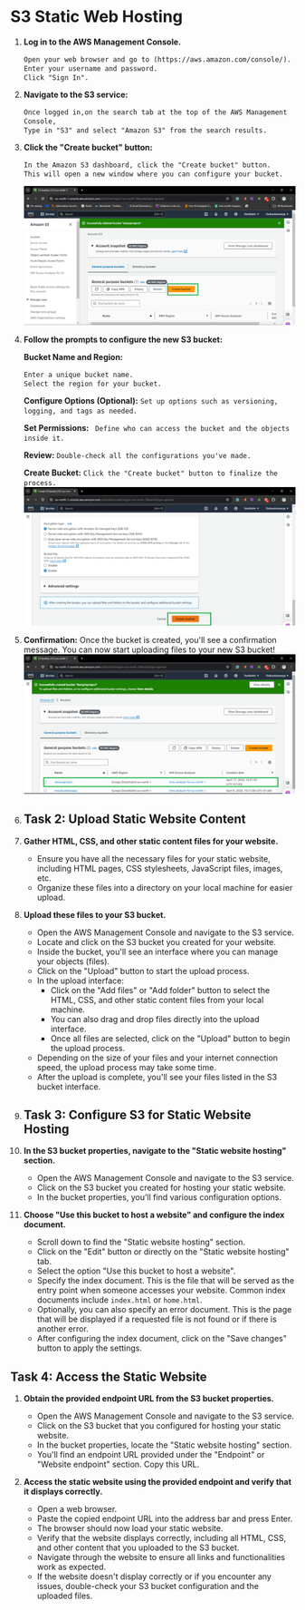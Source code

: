 # S3 Static Web Hosting

1. **Log in to the AWS Management Console.**
   ```
   Open your web browser and go to (https://aws.amazon.com/console/).
   Enter your username and password.
   Click "Sign In".
   ```
2. **Navigate to the S3 service:**
   ```
   Once logged in,on the search tab at the top of the AWS Management Console,
   Type in "S3" and select "Amazon S3" from the search results.
   ```

3. **Click the "Create bucket" button:**
   ```
   In the Amazon S3 dashboard, click the "Create bucket" button.
   This will open a new window where you can configure your bucket.
   ```
   ![screenshot of the create bucket button](image/Create_bucket.png)

4. **Follow the prompts to configure the new S3 bucket:**
   
   **Bucket Name and Region:**
   ```
   Enter a unique bucket name.
   Select the region for your bucket.
   ```

   **Configure Options (Optional):**
   `Set up options such as versioning, logging, and tags as needed.`
   
   **Set Permissions:**
  ` Define who can access the bucket and the objects inside it.`
   
   **Review:**
   `Double-check all the configurations you've made.`
   
   **Create Bucket:**
   `Click the "Create bucket" button to finalize the process.`
   ![screenshot of creating bucket button](image/Creating_bucket.png)

5. **Confirmation:**
   Once the bucket is created, you'll see a confirmation message.
   You can now start uploading files to your new S3 bucket!
   ![screenshot of bucket created](image/bucket_created.png)
   
6. ## Task 2: Upload Static Website Content

1. **Gather HTML, CSS, and other static content files for your website.**
    - Ensure you have all the necessary files for your static website, including HTML pages, CSS stylesheets, JavaScript files, images, etc.
    - Organize these files into a directory on your local machine for easier upload.

2. **Upload these files to your S3 bucket.**
    - Open the AWS Management Console and navigate to the S3 service.
    - Locate and click on the S3 bucket you created for your website.
    - Inside the bucket, you'll see an interface where you can manage your objects (files).
    - Click on the "Upload" button to start the upload process.
    - In the upload interface:
        - Click on the "Add files" or "Add folder" button to select the HTML, CSS, and other static content files from your local machine.
        - You can also drag and drop files directly into the upload interface.
        - Once all files are selected, click on the "Upload" button to begin the upload process.
    - Depending on the size of your files and your internet connection speed, the upload process may take some time.
    - After the upload is complete, you'll see your files listed in the S3 bucket interface.

7. ## Task 3: Configure S3 for Static Website Hosting

1. **In the S3 bucket properties, navigate to the "Static website hosting" section.**
    - Open the AWS Management Console and navigate to the S3 service.
    - Click on the S3 bucket you created for hosting your static website.
    - In the bucket properties, you'll find various configuration options.

2. **Choose "Use this bucket to host a website" and configure the index document.**
    - Scroll down to find the "Static website hosting" section.
    - Click on the "Edit" button or directly on the "Static website hosting" tab.
    - Select the option "Use this bucket to host a website".
    - Specify the index document. This is the file that will be served as the entry point when someone accesses your website. Common index documents include `index.html` or `home.html`.
    - Optionally, you can also specify an error document. This is the page that will be displayed if a requested file is not found or if there is another error.
    - After configuring the index document, click on the "Save changes" button to apply the settings.

## Task 4: Access the Static Website

1. **Obtain the provided endpoint URL from the S3 bucket properties.**
    - Open the AWS Management Console and navigate to the S3 service.
    - Click on the S3 bucket that you configured for hosting your static website.
    - In the bucket properties, locate the "Static website hosting" section.
    - You'll find an endpoint URL provided under the "Endpoint" or "Website endpoint" section. Copy this URL.

2. **Access the static website using the provided endpoint and verify that it displays correctly.**
    - Open a web browser.
    - Paste the copied endpoint URL into the address bar and press Enter.
    - The browser should now load your static website.
    - Verify that the website displays correctly, including all HTML, CSS, and other content that you uploaded to the S3 bucket.
    - Navigate through the website to ensure all links and functionalities work as expected.
    - If the website doesn't display correctly or if you encounter any issues, double-check your S3 bucket configuration and the uploaded files.



